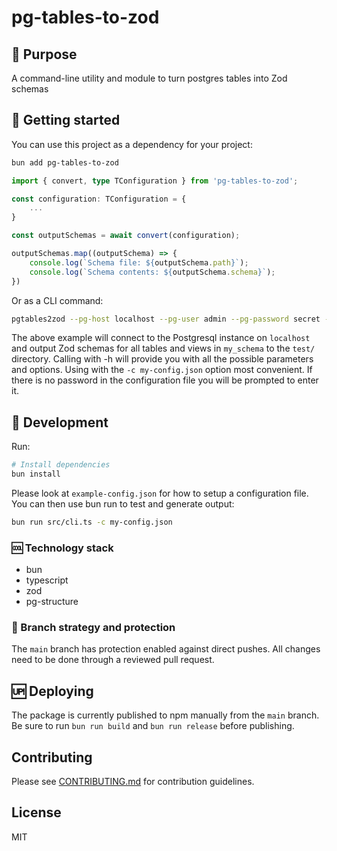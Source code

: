 # pg-tables-to-zod

## :evergreen_tree: Purpose

A command-line utility and module to turn postgres tables into Zod schemas

## :seedling: Getting started

You can use this project as a dependency for your project:

```bash
bun add pg-tables-to-zod
```

```typescript
import { convert, type TConfiguration } from 'pg-tables-to-zod';

const configuration: TConfiguration = {
	...
}

const outputSchemas = await convert(configuration);

outputSchemas.map((outputSchema) => {
	console.log(`Schema file: ${outputSchema.path}`);
	console.log(`Schema contents: ${outputSchema.schema}`);
})
```

Or as a CLI command:

```bash
pgtables2zod --pg-host localhost --pg-user admin --pg-password secret --pg-database my-db --pg-schema my_schema -o test/
```

The above example will connect to the Postgresql instance on `localhost` and output Zod schemas for all tables and views in `my_schema` to the `test/` directory.
Calling with -h will provide you with all the possible parameters and options.
Using with the `-c my-config.json` option most convenient.
If there is no password in the configuration file you will be prompted to enter it.

## :hammer: Development

Run:

```bash
# Install dependencies
bun install
```

Please look at `example-config.json` for how to setup a configuration file.
You can then use bun run to test and generate output:

```bash
bun run src/cli.ts -c my-config.json
```

### :cool: Technology stack

* bun
* typescript
* zod
* pg-structure

### :twisted_rightwards_arrows: Branch strategy and protection

The `main` branch has protection enabled against direct pushes.
All changes need to be done through a reviewed pull request.

## :up: Deploying

The package is currently published to npm manually from the `main` branch.
Be sure to run `bun run build` and `bun run release` before publishing.

## Contributing

Please see [CONTRIBUTING.md](./CONTRIBUTING.md) for contribution guidelines.

## License

MIT
